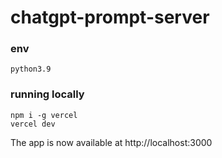 # chatgpt-prompt-server

### env
```
python3.9
```

### running locally
```
npm i -g vercel
vercel dev
```
The app is now available at http://localhost:3000